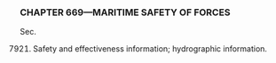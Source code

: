 ### **CHAPTER 669—MARITIME SAFETY OF FORCES** ###

Sec.

7921. Safety and effectiveness information; hydrographic information.